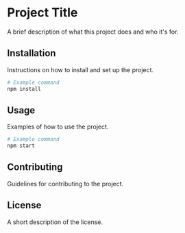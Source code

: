 # Project Title

A brief description of what this project does and who it's for.

## Installation

Instructions on how to install and set up the project.

```bash
# Example command
npm install
```

## Usage

Examples of how to use the project.

```bash
# Example command
npm start
```

## Contributing

Guidelines for contributing to the project.

## License

A short description of the license. 